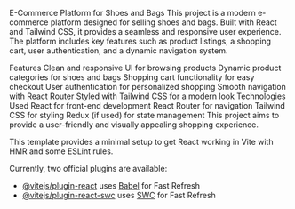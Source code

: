 E-Commerce Platform for Shoes and Bags
This project is a modern e-commerce platform designed for selling shoes and bags. Built with React and Tailwind CSS, it provides a seamless and responsive user experience. The platform includes key features such as product listings, a shopping cart, user authentication, and a dynamic navigation system.

Features
Clean and responsive UI for browsing products
Dynamic product categories for shoes and bags
Shopping cart functionality for easy checkout
User authentication for personalized shopping
Smooth navigation with React Router
Styled with Tailwind CSS for a modern look
Technologies Used
React for front-end development
React Router for navigation
Tailwind CSS for styling
Redux (if used) for state management
This project aims to provide a user-friendly and visually appealing shopping experience.

This template provides a minimal setup to get React working in Vite with HMR and some ESLint rules.

Currently, two official plugins are available:

- [@vitejs/plugin-react](https://github.com/vitejs/vite-plugin-react/blob/main/packages/plugin-react/README.md) uses [Babel](https://babeljs.io/) for Fast Refresh
- [@vitejs/plugin-react-swc](https://github.com/vitejs/vite-plugin-react-swc) uses [SWC](https://swc.rs/) for Fast Refresh

